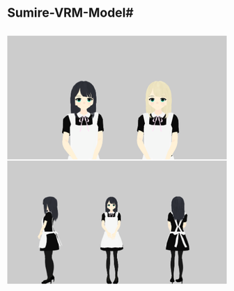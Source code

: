 # Sumire-VRM-Model# 
<br><img src="https://github.com/Melnus/Sumire-VRM-Model/blob/master/PNG/1.png" alt="CC" title="1">
<br><img src="https://github.com/Melnus/Sumire-VRM-Model/blob/master/PNG/2.png" alt="CC" title="2">
